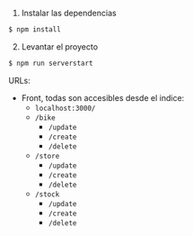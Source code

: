 1. Instalar las dependencias

```bash
$ npm install
```

2. Levantar el proyecto

```bash
$ npm run serverstart
```

URLs:

-   Front, todas son accesibles desde el indice:
    -   `localhost:3000/`
    -   `/bike`
        -   `/update`
        -   `/create`
        -   `/delete`
    -   `/store`
        -   `/update`
        -   `/create`
        -   `/delete`
    -   `/stock`
        -   `/update`
        -   `/create`
        -   `/delete`
